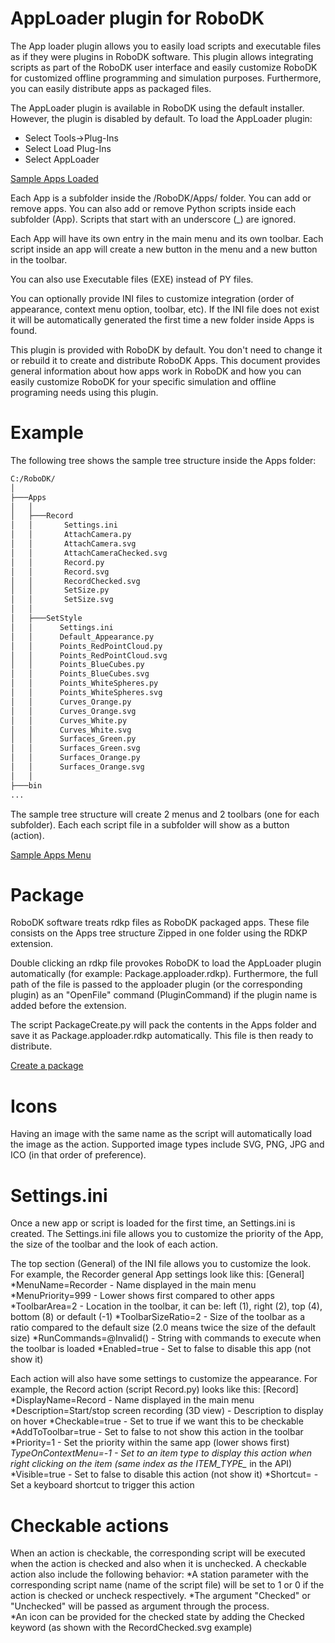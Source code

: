 AppLoader plugin for RoboDK
===========================

The App loader plugin allows you to easily load scripts and executable files as if they were plugins in RoboDK software. 
This plugin allows integrating scripts as part of the RoboDK user interface and easily customize RoboDK for customized offline programming and simulation purposes. 
Furthermore, you can easily distribute apps as packaged files.

The AppLoader plugin is available in RoboDK using the default installer. However, the plugin is disabled by default. 
To load the AppLoader plugin:
 * Select Tools->Plug-Ins
 * Select Load Plug-Ins
 * Select AppLoader
 
[Sample Apps Loaded](./doc/Apps-Loaded.png)
 
Each App is a subfolder inside the /RoboDK/Apps/ folder. You can add or remove apps. You can also add or remove Python scripts inside each subfolder (App). Scripts that start with an underscore (_) are ignored.

Each App will have its own entry in the main menu and its own toolbar. Each script inside an app will create a new button in the menu and a new button in the toolbar.

You can also use Executable files (EXE) instead of PY files.

You can optionally provide INI files to customize integration (order of appearance, context menu option, toolbar, etc). 
If the INI file does not exist it will be automatically generated the first time a new folder inside Apps is found.

This plugin is provided with RoboDK by default. You don't need to change it or rebuild it to create and distribute RoboDK Apps. This document provides general information about how apps work in RoboDK and how you can easily customize RoboDK for your specific simulation and offline programing needs using this plugin.


Example
=======

The following tree shows the sample tree structure inside the Apps folder:

``` bash
C:/RoboDK/
│
├───Apps
│   │
│   ├───Record
│   │       Settings.ini
│   │       AttachCamera.py
│   │       AttachCamera.svg
│   │       AttachCameraChecked.svg
│   │       Record.py
│   │       Record.svg
│   │       RecordChecked.svg
│   │       SetSize.py
│   │       SetSize.svg
│   │
│   ├───SetStyle
│   │      Settings.ini
│   │      Default_Appearance.py
│   │      Points_RedPointCloud.py
│   │      Points_RedPointCloud.svg
│   │      Points_BlueCubes.py
│   │      Points_BlueCubes.svg
│   │      Points_WhiteSpheres.py
│   │      Points_WhiteSpheres.svg
│   │      Curves_Orange.py
│   │      Curves_Orange.svg
│   │      Curves_White.py
│   │      Curves_White.svg
│   │      Surfaces_Green.py
│   │      Surfaces_Green.svg
│   │      Surfaces_Orange.py
│   │      Surfaces_Orange.svg
│   │
├───bin
...

```

The sample tree structure will create 2 menus and 2 toolbars (one for each subfolder). Each each script file in a subfolder will show as a button (action).

[Sample Apps Menu](./doc/Apps-Menu.png)


Package
=======

RoboDK software treats rdkp files as RoboDK packaged apps. These file consists on the Apps tree structure Zipped in one folder using the RDKP extension. 

Double clicking an rdkp file provokes RoboDK to load the AppLoader plugin automatically (for example: Package.apploader.rdkp). Furthermore, the full path of the file is passed to the apploader plugin (or the corresponding plugin) as an "OpenFile" command (PluginCommand) if the plugin name is added before the extension.

The script PackageCreate.py will pack the contents in the Apps folder and save it as Package.apploader.rdkp automatically. This file is then ready to distribute.

[Create a package](./doc/PackageCreate.png)

Icons
=====

Having an image with the same name as the script will automatically load the image as the action. Supported image types include SVG, PNG, JPG and ICO (in that order of preference).


Settings.ini
============

Once a new app or script is loaded for the first time, an Settings.ini is created. 
The Settings.ini file allows you to customize the priority of the App, the size of the toolbar and the look of each action. 

The top section (General) of the INI file allows you to customize the look. For example, the Recorder general App settings look like this:
[General]
 *MenuName=Recorder - Name displayed in the main menu
 *MenuPriority=999 - Lower shows first compared to other apps
 *ToolbarArea=2 - Location in the toolbar, it can be: left (1), right (2), top (4), bottom (8) or default (-1)
 *ToolbarSizeRatio=2 - Size of the toolbar as a ratio compared to the default size (2.0 means twice the size of the default size)
 *RunCommands=@Invalid() - String with commands to execute when the toolbar is loaded
 *Enabled=true - Set to false to disable this app (not show it)

Each action will also have some settings to customize the appearance. For example, the Record action (script Record.py) looks like this:
[Record]
 *DisplayName=Record - Name displayed in the main menu
 *Description=Start/stop screen recording (3D view) - Description to display on hover
 *Checkable=true - Set to true if we want this to be checkable
 *AddToToolbar=true - Set to false to not show this action in the toolbar
 *Priority=1 - Set the priority within the same app (lower shows first)
 *TypeOnContextMenu=-1 - Set to an item type to display this action when right clicking on the item (same index as the ITEM_TYPE_* in the API)
 *Visible=true - Set to false to disable this action (not show it)
 *Shortcut= - Set a keyboard shortcut to trigger this action

 
Checkable actions
=================

When an action is checkable, the corresponding script will be executed when the action is checked and also when it is unchecked. A checkable action also include the following behavior:
 *A station parameter with the corresponding script name (name of the script file) will be set to 1 or 0 if the action is checked or uncheck respectively.
 *The argument "Checked" or "Unchecked" will be passed as argument through the process.  
 *An icon can be provided for the checked state by adding the Checked keyword (as shown with the RecordChecked.svg example) 




